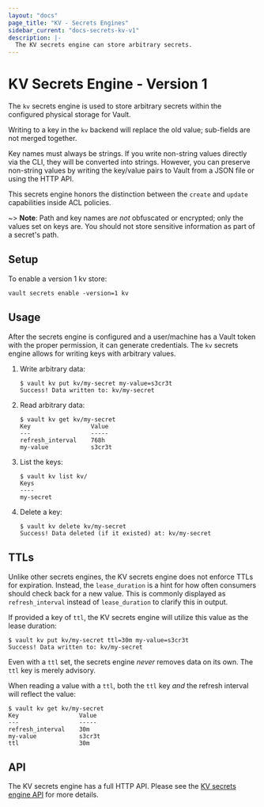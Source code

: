 ```yaml
---
layout: "docs"
page_title: "KV - Secrets Engines"
sidebar_current: "docs-secrets-kv-v1"
description: |-
  The KV secrets engine can store arbitrary secrets.
---
```


# KV Secrets Engine - Version 1

The `kv` secrets engine is used to store arbitrary secrets within the
configured physical storage for Vault.

Writing to a key in the `kv` backend will replace the old value; sub-fields are
not merged together.

Key names must always be strings. If you write non-string values directly via
the CLI, they will be converted into strings. However, you can preserve
non-string values by writing the key/value pairs to Vault from a JSON file or
using the HTTP API.

This secrets engine honors the distinction between the `create` and `update`
capabilities inside ACL policies.

~> **Note**: Path and key names are _not_ obfuscated or encrypted; only the
values set on keys are. You should not store sensitive information as part of a
secret's path.

## Setup

To enable a version 1 kv store:

```
vault secrets enable -version=1 kv
```

## Usage

After the secrets engine is configured and a user/machine has a Vault token with
the proper permission, it can generate credentials. The `kv` secrets engine
allows for writing keys with arbitrary values.

1. Write arbitrary data:

    ```text
    $ vault kv put kv/my-secret my-value=s3cr3t
    Success! Data written to: kv/my-secret
    ```

1. Read arbitrary data:

    ```text
    $ vault kv get kv/my-secret
    Key                 Value
    ---                 -----
    refresh_interval    768h
    my-value            s3cr3t
    ```

1. List the keys:

    ```text
    $ vault kv list kv/
    Keys
    ----
    my-secret
    ```

1. Delete a key:

    ```
    $ vault kv delete kv/my-secret
    Success! Data deleted (if it existed) at: kv/my-secret
    ```

## TTLs

Unlike other secrets engines, the KV secrets engine does not enforce TTLs
for expiration. Instead, the `lease_duration` is a hint for how often consumers
should check back for a new value. This is commonly displayed as
`refresh_interval` instead of `lease_duration` to clarify this in output.

If provided a key of `ttl`, the KV secrets engine will utilize this value
as the lease duration:

```text
$ vault kv put kv/my-secret ttl=30m my-value=s3cr3t
Success! Data written to: kv/my-secret
```

Even with a `ttl` set, the secrets engine _never_ removes data on its own. The
`ttl` key is merely advisory.

When reading a value with a `ttl`, both the `ttl` key _and_ the refresh interval
will reflect the value:

```text
$ vault kv get kv/my-secret
Key                 Value
---                 -----
refresh_interval    30m
my-value            s3cr3t
ttl                 30m
```

## API

The KV secrets engine has a full HTTP API. Please see the
[KV secrets engine API](/api/secret/kv/kv-v1.html) for more
details.
